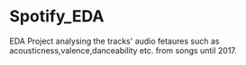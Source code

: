 # Spotify_EDA

EDA Project analysing the tracks' audio fetaures such as acousticness,valence,danceability etc. from songs until 2017.
